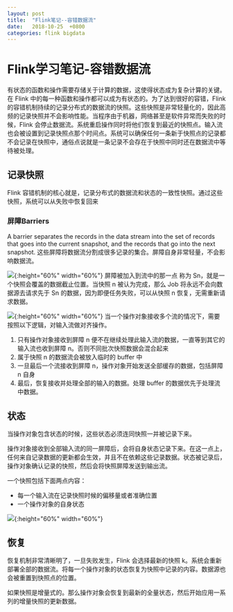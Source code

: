 ```yaml
---
layout: post
title:  "Flink笔记--容错数据流"
date:   2018-10-25  +0800
categories: flink bigdata
---
```



# Flink学习笔记-容错数据流

有状态的函数和操作需要存储关于计算的数据，这使得状态成为复杂计算的关键。在 Flink 中的每一种函数和操作都可以成为有状态的。为了达到很好的容错，Flink 的容错机制持续的记录分布式的数据流的快照。这些快照是非常轻量化的，因此高频的记录快照并不会影响性能。当程序由于机器，网络甚至是软件异常而失败的时候，Flink 会停止数据流。系统重启操作同时将他们恢复到最近的快照点。输入流也会被设置到记录快照点那个时间点。系统可以确保任何一条新于快照点的记录都不会记录在快照中，通俗点说就是一条记录不会存在于快照中同时还在数据流中等待被处理。
 
## 记录快照
Flink 容错机制的核心就是，记录分布式的数据流和状态的一致性快照。通过这些快照，系统可以从失败中恢复回来

### 屏障Barriers
A barrier separates the records in the data stream into the set of records that goes into the current snapshot, and the records that go into the next snapshot.
这些屏障将数据流分割成很多记录的集合。屏障自身非常轻量，不会影响数据流。

![](https://ci.apache.org/projects/flink/flink-docs-release-1.6/fig/stream_barriers.svg){:height="60%" width="60%"}
屏障被加入到流中的那一点 称为 Sn，就是一个快照会覆盖的数据截止位置。当快照 n 被认为完成，那么 Job 将永远不会向数据源去请求先于 Sn 的数据，因为即便任务失败，可以从快照 n 恢复，无需重新请求数据。

![](https://ci.apache.org/projects/flink/flink-docs-release-1.6/fig/stream_aligning.svg){:height="60%" width="60%"}
当一个操作对象接收多个流的情况下，需要按照以下逻辑，对输入流做对齐操作。

1. 只有操作对象接收到屏障 n 便不在继续处理此输入流的数据，一直等到其它的输入流也收到屏障 n。否则不同批次快照数据会混合起来
2. 属于快照 n 的数据流会被放入临时的 buffer 中
3. 一旦最后一个流接收到屏障 n，操作对象开始发送全部缓存的数据，包括屏障 n 自身
4. 最后，恢复接收并处理全部的输入的数据。处理 buffer 的数据优先于处理流中数据。

##  状态

当操作对象包含状态的时候，这些状态必须连同快照一并被记录下来。

操作对象接收到全部输入流的同一屏障后，会将自身状态记录下来。在这一点上，任何来自记录数据的更新都会生效，并且不在依赖这些记录数据。状态被记录后，操作对象确认记录的快照，然后会将快照屏障发送到输出流。

一个快照包括下面两点内容：
* 每一个输入流在记录快照时候的偏移量或者准确位置
* 一个操作对象的自身状态

![](https://ci.apache.org/projects/flink/flink-docs-release-1.6/fig/checkpointing.svg){:height="60%" width="60%"}

## 恢复
恢复机制非常清晰明了，一旦失败发生，Flink 会选择最新的快照 k。系统会重新部署全部的数据流。将每一个操作对象的状态恢复为快照中记录的内容。数据源也会被重置到快照点的位置。

如果快照是增量式的。那么操作对象会恢复到最新的全量状态，然后开始应用一系列的增量快照的更新数据。



